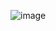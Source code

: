 ![image](https://user-images.githubusercontent.com/63789702/188310816-7373d613-54c4-4d8c-af2a-69465c51f179.png)
